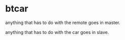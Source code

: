 btcar
=

anything that has to do with the remote goes in master.

anything that has to do with the car goes in slave.
